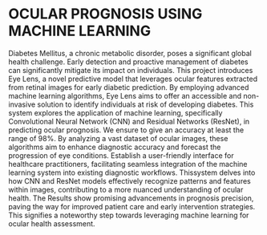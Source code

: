 # OCULAR PROGNOSIS USING MACHINE LEARNING
Diabetes Mellitus, a chronic metabolic disorder, poses a significant global health challenge. Early detection and proactive management of diabetes can significantly mitigate its impact on individuals. This project introduces Eye Lens, a novel predictive model that leverages ocular features extracted from retinal images for early diabetic prediction. By employing advanced machine learning algorithms, Eye Lens aims to offer an accessible and non-invasive solution to identify individuals at risk of developing diabetes. This system explores the application of machine learning, specifically Convolutional Neural Network (CNN) and Residual Networks (ResNet), in predicting ocular prognosis. We ensure to give an accuracy at least the range of 98%. By analyzing a vast dataset of ocular images, these algorithms aim to enhance diagnostic accuracy and forecast the progression of eye conditions. Establish a user-friendly interface for healthcare practitioners, facilitating seamless integration of the machine learning system into existing diagnostic workflows. Thissystem delves into how CNN and ResNet models effectively recognize patterns and features within images, contributing to a more nuanced understanding of ocular health. The Results show promising advancements in prognosis precision, paving the way for improved patient care and early intervention strategies. This signifies a 
noteworthy step towards leveraging machine learning for ocular health assessment.

